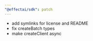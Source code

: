 ```yaml
---
"@effectai/sdk": patch
---
```


- add symlinks for license and README
- fix createBatch types
- make createClient async
